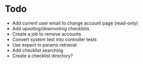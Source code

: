# Todo

- Add current user email to change account page (read-only)
- Add upvoting/downvoting checklists
- Create a job to remove accounts
- Convert system test into controller tests
- Use expect in params retrieval
- Add checklist searching
- Create a checklist directory?
